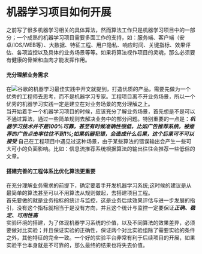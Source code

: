 机器学习项目如何开展
====
之前写了很多机器学习相关的具体算法，然而算法工作只是机器学习项目中的一部分；一个成熟的机器学习项目需要多面工作的支持，如：服务端、客户端（安卓/IOS/WEB等）、大数据、特征工程、用户隐私、响应时间、关键指标、效果评估、各项监控以及具体的业务场景等等。如果将算法视作项目的灵魂，那么必须要有健康的骨架和血肉才能发挥作用。

#### 充分理解业务需求 ####
在![谷歌的机器学习最佳实践](https://developers.google.com/machine-learning/rules-of-ml/#before_machine_learning)中开文就提到，打造优质的产品，需要先做为一个优秀的工程师去思考，而不是机器学习专家。工程项目离不开业务场景，所以一个优秀的机器学习实践一定是建立在对业务场景的充分理解之上。<br>当开始着手一个机器学习项目的时候，应该充分了解业务场景，首先想是不是可以不通过算法，通过一些简单规则去解决业务中的部分问题。特别重要的一点是：***机器学习技术并不是100%可靠，甚至有时候准确性很低，比如广告推荐系统，被推荐的广告点击率往往不到1%;如果机器犯错，会造成什么后果，这个后果可不可以接受*** 自己在工程项目中遇见过这种场景，由于某些算法的错误输出会产生一些可大可小的负面影响。比如：信息流推荐系统根据算法的输出往往会推荐一些低俗的文章。

#### 搭建完善的工程体系比优化算法更重要 ####
在充分理解业务需求的前提下，确定要着手开发机器学习系统;这时候的建议是从最简单的算法甚至可以不用算法从规则做起，去搭建项目工程。<br>
首先要做的就是业务指标的统计与监控，这是业务后续效果评估与进一步发展的指引，没有这个指标就相当于是没有方向，并且这个统计与监控一定要保证***正确、稳定、可用性高***<br>
实验环境的搭建，为了体现机器学习系统的价值，以及不同算法的效果差异，必须要做对比实验；并且保证实验的正确性，保证两个对比实验组除了需要实验的条件之外，其他特征的完全一致。一个好的实验平台非常有利于后续项目的开展，如果实验平台本身就是不可靠的，那么最终的结果也将失去价值。
